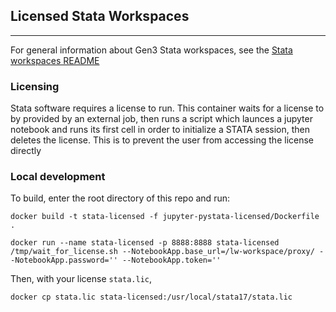 ## Licensed Stata Workspaces

---

For general information about Gen3 Stata workspaces, see the [Stata workspaces README](https://github.com/uc-cdis/containers/tree/master/jupyter-pystata)

### Licensing
Stata software requires a license to run. This container waits for a license to by provided by an external job, then runs
a script which launces a jupyter notebook and runs its first cell in order to initialize a STATA session, then deletes the license.
This is to prevent the user from accessing the license directly

### Local development
To build, enter the root directory of this repo and run:
```
docker build -t stata-licensed -f jupyter-pystata-licensed/Dockerfile .

docker run --name stata-licensed -p 8888:8888 stata-licensed /tmp/wait_for_license.sh --NotebookApp.base_url=/lw-workspace/proxy/ --NotebookApp.password='' --NotebookApp.token=''
```

Then, with your license `stata.lic`,

```
docker cp stata.lic stata-licensed:/usr/local/stata17/stata.lic
```

